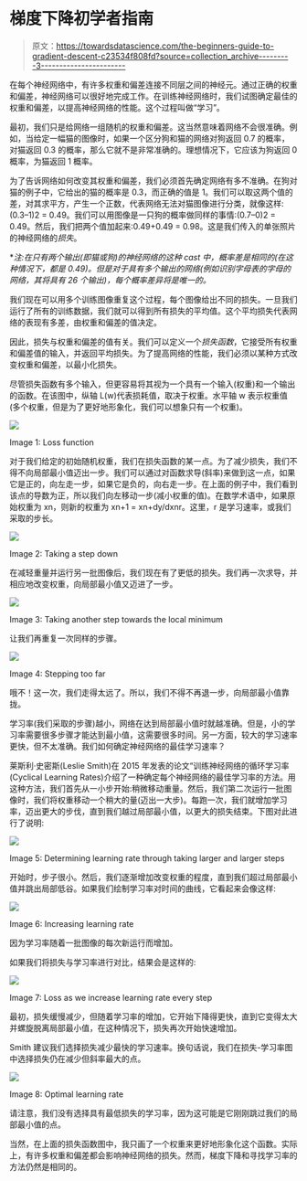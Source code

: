 # 梯度下降初学者指南

> 原文：<https://towardsdatascience.com/the-beginners-guide-to-gradient-descent-c23534f808fd?source=collection_archive---------3----------------------->

在每个神经网络中，有许多权重和偏差连接不同层之间的神经元。通过正确的权重和偏差，神经网络可以很好地完成工作。在训练神经网络时，我们试图确定最佳的权重和偏差，以提高神经网络的性能。这个过程叫做“学习”。

最初，我们只是给网络一组随机的权重和偏差。这当然意味着网络不会很准确。例如，当给定一幅猫的图像时，如果一个区分狗和猫的网络对狗返回 0.7 的概率，对猫返回 0.3 的概率，那么它就不是非常准确的。理想情况下，它应该为狗返回 0 概率，为猫返回 1 概率。

为了告诉网络如何改变其权重和偏差，我们必须首先确定网络有多不准确。在狗对猫的例子中，它给出的猫的概率是 0.3，而正确的值是 1。我们可以取这两个值的差，对其求平方，产生一个正数，代表网络无法对猫图像进行分类，就像这样:(0.3–1)2 = 0.49。我们可以用图像是一只狗的概率做同样的事情:(0.7–0)2 = 0.49。然后，我们把两个值加起来:0.49+0.49 = 0.98。这是我们传入的单张照片的神经网络的*损失*。

**注:在只有两个输出(即猫或狗)的神经网络的这种 cast 中，概率差是相同的(在这种情况下，都是 0.49)。但是对于具有多个输出的网络(例如识别字母表的字母的网络，其将具有 26 个输出)，每个概率差异将是唯一的。*

我们现在可以用多个训练图像重复这个过程，每个图像给出不同的损失。一旦我们运行了所有的训练数据，我们就可以得到所有损失的平均值。这个平均损失代表网络的表现有多差，由权重和偏差的值决定。

因此，损失与权重和偏差的值有关。我们可以定义一个*损失函数*，它接受所有权重和偏差值的输入，并返回平均损失。为了提高网络的性能，我们必须以某种方式改变权重和偏差，以最小化损失。

尽管损失函数有多个输入，但更容易将其视为一个具有一个输入(权重)和一个输出的函数。在该图中，纵轴 L(w)代表损耗值，取决于权重。水平轴 w 表示权重值(多个权重，但是为了更好地形象化，我们可以想象只有一个权重)。

![](img/117ba66065ce6f5776a9b5b1c9cdf8df.png)

Image 1: Loss function

对于我们给定的初始随机权重，我们在损失函数的某一点。为了减少损失，我们不得不向局部最小值迈出一步。我们可以通过对函数求导(斜率)来做到这一点，如果它是正的，向左走一步，如果它是负的，向右走一步。在上面的例子中，我们看到该点的导数为正，所以我们向左移动一步(减小权重的值)。在数学术语中，如果原始权重为 xn，则新的权重为 xn+1 = xn+dy/dxnr。这里，r 是学习速率，或我们采取的步长。

![](img/c37d333fe1c7d38b0d82ad5898060068.png)

Image 2: Taking a step down

在减轻重量并运行另一批图像后，我们现在有了更低的损失。我们再一次求导，并相应地改变权重，向局部最小值又迈进了一步。

![](img/db863267b57c609f4e880e248ea84e05.png)

Image 3: Taking another step towards the local minimum

让我们再重复一次同样的步骤。

![](img/e4db61a40b1dbced9497c67231c4c8c9.png)

Image 4: Stepping too far

哦不！这一次，我们走得太远了。所以，我们不得不再退一步，向局部最小值靠拢。

学习率(我们采取的步骤)越小，网络在达到局部最小值时就越准确。但是，小的学习率需要很多步骤才能达到最小值，这需要很多时间。另一方面，较大的学习速率更快，但不太准确。我们如何确定神经网络的最佳学习速率？

莱斯利·史密斯(Leslie Smith)在 2015 年发表的论文“训练神经网络的循环学习率(Cyclical Learning Rates)介绍了一种确定每个神经网络的最佳学习率的方法。用这种方法，我们首先从一小步开始:稍微移动重量。然后，我们第二次运行一批图像时，我们将权重移动一个稍大的量(迈出一大步)。每跑一次，我们就增加学习率，迈出更大的步伐，直到我们越过局部最小值，以更大的损失结束。下图对此进行了说明:

![](img/bdc2e53ef88fb9e35d59198c4611f763.png)

Image 5: Determining learning rate through taking larger and larger steps

开始时，步子很小。然后，我们逐渐增加改变权重的程度，直到我们超过局部最小值并跳出局部低谷。如果我们绘制学习率对时间的曲线，它看起来会像这样:

![](img/4f8f9ec51f1b240af16b89f717b04a35.png)

Image 6: Increasing learning rate

因为学习率随着一批图像的每次新运行而增加。

如果我们将损失与学习率进行对比，结果会是这样的:

![](img/846d979c63b4825335bb2a1ccfeb25b9.png)

Image 7: Loss as we increase learning rate every step

最初，损失缓慢减少，但随着学习率的增加，它开始下降得更快，直到它变得太大并螺旋脱离局部最小值，在这种情况下，损失再次开始快速增加。

Smith 建议我们选择损失减少最快的学习速率。换句话说，我们在损失-学习率图中选择损失仍在减少但斜率最大的点。

![](img/51fde2c65fa6beeceba125ede73bb8a9.png)

Image 8: Optimal learning rate

请注意，我们没有选择具有最低损失的学习率，因为这可能是它刚刚跳过我们的局部最小值的点。

当然，在上面的损失函数图中，我只画了一个权重来更好地形象化这个函数。实际上，有许多权重和偏差都会影响神经网络的损失。然而，梯度下降和寻找学习率的方法仍然是相同的。